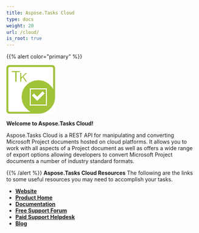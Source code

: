 ```yaml
---
title: Aspose.Tasks Cloud
type: docs
weight: 20
url: /cloud/
is_root: true
---
```


{{% alert color="primary" %}} 

![Aspose.Tasks Cloud Product Logo](home_1.png)

**Welcome to Aspose.Tasks Cloud!**

Aspose.Tasks Cloud is a REST API for manipulating and converting Microsoft Project documents hosted on cloud platforms. It allows you to work with all aspects of a Project document as well as offers a wide range of export options allowing developers to convert Microsoft Project documents a number of industry standard formats. 

{{% /alert %}} 
**Aspose.Tasks Cloud Resources**
The following are the links to some useful resources you may need to accomplish your tasks.

- [**Website**](https://www.aspose.cloud)
- [**Product Home**](https://products.aspose.cloud/tasks/cloud)
- [**Documentation**](https://docs.aspose.cloud/tasks/)
- [**Free Support Forum**](https://forum.aspose.cloud/c/tasks)
- [**Paid Support Helpdesk**](https://helpdesk.aspose.cloud/)
- [**Blog**](https://blog.aspose.cloud/category/aspose-products/aspose-tasks-product-family/)